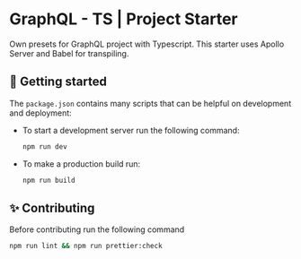 # GraphQL - TS | Project Starter

Own presets for GraphQL project with Typescript. This starter uses Apollo Server and Babel for transpiling.

## 🚀 Getting started

The `package.json` contains many scripts that can be helpful on development and deployment:

- To start a development server run the following command:
  ```bash
  npm run dev
  ```
- To make a production build run:
  ```bash
  npm run build
  ```

## ✨ Contributing

Before contributing run the following command

```bash
npm run lint && npm run prettier:check
```
